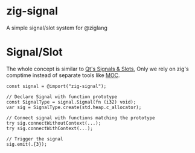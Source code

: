 # zig-signal
A simple signal/slot system for @ziglang

# Signal/Slot
The whole concept is similar to [Qt's Signals & Slots](https://doc.qt.io/qt-6/signalsandslots.html),
Only we rely on zig's comptime instead of separate tools like [MOC](https://doc.qt.io/qt-6/moc.html).

```
const signal = @import("zig-signal");

// Declare Signal with function prototype
const SignalType = signal.Signal(fn (i32) void);
var sig = SignalType.create(std.heap.c_allocator);

// Connect signal with functions matching the prototype
try sig.connectWithoutContext(...);
try sig.connectWithContext(...);

// Trigger the signal
sig.emit(.{3});
```
